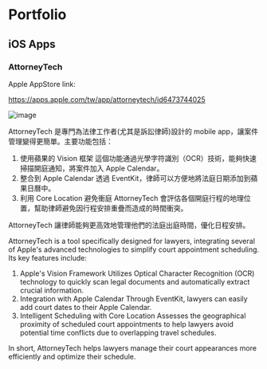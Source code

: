# Portfolio

## iOS Apps

### AttorneyTech

Apple AppStore link:

https://apps.apple.com/tw/app/attorneytech/id6473744025

![image](https://github.com/arieshsieh0402/Portfolio/assets/89285959/113f08c4-dff1-46eb-9a3e-37073c6bf755)


AttorneyTech 是專門為法律工作者(尤其是訴訟律師)設計的 mobile app，讓案件管理變得更簡單。主要功能包括：

1. 使用蘋果的 Vision 框架
   這個功能通過光學字符識別（OCR）技術，能夠快速掃描開庭通知，將案件加入 Apple Calendar。
2. 整合到 Apple Calendar
   透過 EventKit，律師可以方便地將法庭日期添加到蘋果日曆中。
3. 利用 Core Location 避免衝庭
   AttorneyTech 會評估各個開庭行程的地理位置，幫助律師避免因行程安排重疊而造成的時間衝突。

AttorneyTech 讓律師能夠更高效地管理他們的法庭出庭時間，優化日程安排。

AttorneyTech is a tool specifically designed for lawyers, integrating several of Apple's advanced technologies to simplify court appointment scheduling. Its key features include:

1. Apple's Vision Framework
   Utilizes Optical Character Recognition (OCR) technology to quickly scan legal documents and automatically extract crucial information.
2. Integration with Apple Calendar
   Through EventKit, lawyers can easily add court dates to their Apple Calendar.
3. Intelligent Scheduling with Core Location
   Assesses the geographical proximity of scheduled court appointments to help lawyers avoid potential time conflicts due to overlapping travel schedules.
   
In short, AttorneyTech helps lawyers manage their court appearances more efficiently and optimize their schedule.


